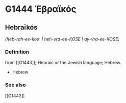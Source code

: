 # G1444 Ἑβραϊκός

## Hebraïkós

_(heb-rah-ee-kos' | heh-vra-ee-KOSE | ay-vra-ee-KOSE)_

### Definition

from [[G1443]]; Hebraic or the Jewish language; Hebrew.

- Hebrew

### See also

[[G1443]]

